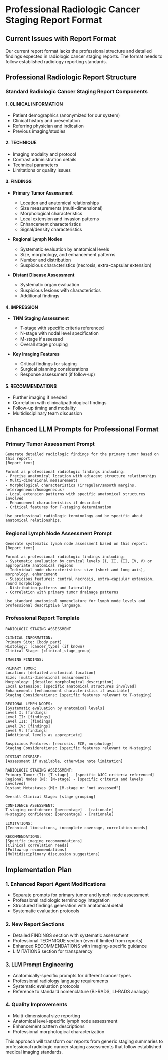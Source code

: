 # Professional Radiologic Cancer Staging Report Format

## Current Issues with Report Format

Our current report format lacks the professional structure and detailed findings expected in radiologic cancer staging reports. The format needs to follow established radiology reporting standards.

## Professional Radiologic Report Structure

### Standard Radiologic Cancer Staging Report Components

#### 1. **CLINICAL INFORMATION**
- Patient demographics (anonymized for our system)
- Clinical history and presentation
- Referring physician and indication
- Previous imaging/studies

#### 2. **TECHNIQUE**
- Imaging modality and protocol
- Contrast administration details
- Technical parameters
- Limitations or quality issues

#### 3. **FINDINGS**
- **Primary Tumor Assessment**
  - Location and anatomical relationships
  - Size measurements (multi-dimensional)
  - Morphological characteristics
  - Local extension and invasion patterns
  - Enhancement characteristics
  - Signal/density characteristics

- **Regional Lymph Nodes**
  - Systematic evaluation by anatomical levels
  - Size, morphology, and enhancement patterns
  - Number and distribution
  - Suspicious characteristics (necrosis, extra-capsular extension)

- **Distant Disease Assessment**
  - Systematic organ evaluation
  - Suspicious lesions with characteristics
  - Additional findings

#### 4. **IMPRESSION**
- **TNM Staging Assessment**
  - T-stage with specific criteria referenced
  - N-stage with nodal level specification
  - M-stage if assessed
  - Overall stage grouping

- **Key Imaging Features**
  - Critical findings for staging
  - Surgical planning considerations
  - Response assessment (if follow-up)

#### 5. **RECOMMENDATIONS**
- Further imaging if needed
- Correlation with clinical/pathological findings
- Follow-up timing and modality
- Multidisciplinary team discussion

## Enhanced LLM Prompts for Professional Format

### Primary Tumor Assessment Prompt
```
Generate detailed radiologic findings for the primary tumor based on this report:
[Report text]

Format as professional radiologic findings including:
- Precise anatomical location with adjacent structure relationships
- Multi-dimensional measurements
- Morphological characteristics (irregular/smooth margins, heterogeneous/homogeneous)
- Local extension patterns with specific anatomical structures involved
- Enhancement characteristics if described
- Critical features for T-staging determination

Use professional radiologic terminology and be specific about anatomical relationships.
```

### Regional Lymph Node Assessment Prompt
```
Generate systematic lymph node assessment based on this report:
[Report text]

Format as professional radiologic findings including:
- Systematic evaluation by cervical levels (I, II, III, IV, V) or appropriate anatomical regions
- Individual node characteristics: size (short and long axis), morphology, enhancement
- Suspicious features: central necrosis, extra-capsular extension, round morphology
- Distribution patterns and laterality
- Correlation with primary tumor drainage patterns

Use standard anatomical nomenclature for lymph node levels and professional descriptive language.
```

### Professional Report Template
```
RADIOLOGIC STAGING ASSESSMENT

CLINICAL INFORMATION:
Primary Site: [body_part]
Histology: [cancer_type] (if known)
Clinical Stage: [clinical_stage_group]

IMAGING FINDINGS:

PRIMARY TUMOR:
Location: [detailed anatomical location]
Size: [multi-dimensional measurements]
Morphology: [detailed morphological description]
Local Extension: [specific anatomical structures involved]
Enhancement: [enhancement characteristics if available]
Staging Considerations: [specific features relevant to T-staging]

REGIONAL LYMPH NODES:
[Systematic evaluation by anatomical levels]
Level I: [findings]
Level II: [findings]
Level III: [findings]
Level IV: [findings]
Level V: [findings]
[Additional levels as appropriate]

Suspicious Features: [necrosis, ECE, morphology]
Staging Considerations: [specific features relevant to N-staging]

DISTANT DISEASE:
[Assessment if available, otherwise note limitation]

RADIOLOGIC STAGING ASSESSMENT:
Primary Tumor (T): [T-stage] - [specific AJCC criteria referenced]
Regional Nodes (N): [N-stage] - [specific criteria and levels involved]
Distant Metastases (M): [M-stage or "not assessed"]

Overall Clinical Stage: [stage grouping]

CONFIDENCE ASSESSMENT:
T-staging confidence: [percentage] - [rationale]
N-staging confidence: [percentage] - [rationale]

LIMITATIONS:
[Technical limitations, incomplete coverage, correlation needs]

RECOMMENDATIONS:
[Specific imaging recommendations]
[Clinical correlation needs]
[Follow-up recommendations]
[Multidisciplinary discussion suggestions]
```

## Implementation Plan

### 1. Enhanced Report Agent Modifications
- Separate prompts for primary tumor and lymph node assessment
- Professional radiologic terminology integration
- Structured findings generation with anatomical detail
- Systematic evaluation protocols

### 2. New Report Sections
- Detailed FINDINGS section with systematic assessment
- Professional TECHNIQUE section (even if limited from reports)
- Enhanced RECOMMENDATIONS with imaging-specific guidance
- LIMITATIONS section for transparency

### 3. LLM Prompt Engineering
- Anatomically-specific prompts for different cancer types
- Professional radiology language requirements
- Systematic evaluation protocols
- Reference to standard nomenclature (BI-RADS, LI-RADS analogs)

### 4. Quality Improvements
- Multi-dimensional size reporting
- Anatomical level-specific lymph node assessment
- Enhancement pattern descriptions
- Professional morphological characterization

This approach will transform our reports from generic staging summaries to professional radiologic cancer staging assessments that follow established medical imaging standards.